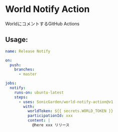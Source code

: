 # World Notify Action

WorldにコメントするGitHub Actions

## Usage:

```yaml
name: Release Notify

on:
  push:
    branches:
      - master

jobs:
  notify:
    runs-on: ubuntu-latest
    steps:
      - uses: SonicGarden/world-notify-action@v1
        with:
          worldToken: ${{ secrets.WORLD_TOKEN }}
          participationId: xxx
          content: |
            @here xxx リリース
```
